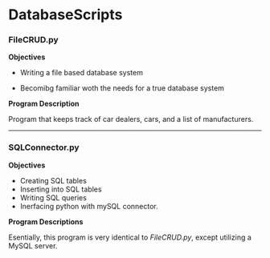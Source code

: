 # DatabaseScripts

### FileCRUD.py
 
**Objectives**

* Writing a file based database system

* Becomibg familiar woth the needs for a true database system 

**Program Description**

Program that keeps track of car dealers, cars, and a list of manufacturers.

---

### SQLConnector.py

**Objectives**

* Creating SQL tables
* Inserting into SQL tables
* Writing SQL queries
* Inerfacing python with mySQL connector. 

**Program Descriptions**

Esentially, this program is very identical to *FileCRUD.py*, except utilizing a MySQL server. 
